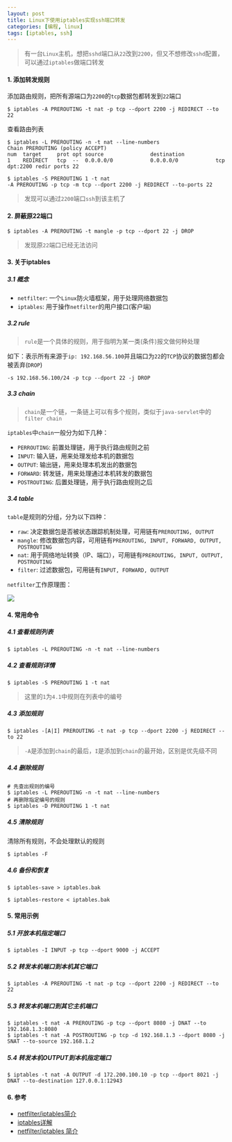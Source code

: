 ```yaml
---
layout: post
title: Linux下使用iptables实现ssh端口转发
categories: [编程, linux]
tags: [iptables, ssh]
---
```



> 有一台`Linux`主机，想把`sshd`端口从`22`改到`2200`，但又不想修改`sshd`配置，可以通过`iptables`做端口转发

#### 1. 添加转发规则

添加路由规则，把所有源端口为`2200`的`tcp`数据包都转发到`22`端口

```
$ iptables -A PREROUTING -t nat -p tcp --dport 2200 -j REDIRECT --to 22
```

查看路由列表
```
$ iptables -L PREROUTING -n -t nat --line-numbers
Chain PREROUTING (policy ACCEPT)
num  target     prot opt source               destination
1    REDIRECT   tcp  --  0.0.0.0/0            0.0.0.0/0            tcp dpt:2200 redir ports 22

$ iptables -S PREROUTING 1 -t nat
-A PREROUTING -p tcp -m tcp --dport 2200 -j REDIRECT --to-ports 22
```

> 发现可以通过`2200`端口`ssh`到该主机了

#### 2. 屏蔽原22端口

```
$ iptables -A PREROUTING -t mangle -p tcp --dport 22 -j DROP
```

> 发现原`22`端口已经无法访问

#### 3. 关于iptables

##### 3.1 概念

* `netfilter`: 一个`Linux`防火墙框架，用于处理网络数据包
* `iptables`: 用于操作`netfilter`的用户接口(客户端)

##### 3.2 rule

> `rule`是一个具体的规则，用于指明为某一类(条件)报文做何种处理

如下：表示所有来源于`ip: 192.168.56.100`并且端口为`22`的`TCP`协议的数据包都会被丢弃(`DROP`)
```
-s 192.168.56.100/24 -p tcp --dport 22 -j DROP
```

##### 3.3 chain

> `chain`是一个链，一条链上可以有多个规则，类似于`java-servlet`中的`filter chain`

`iptables`中`chain`一般分为如下几种：

* `PERROUTING`: 前置处理链，用于执行路由规则之前
* `INPUT`: 输入链，用来处理发给本机的数据包
* `OUTPUT`: 输出链，用来处理本机发出的数据包
* `FORWARD`: 转发链，用来处理通过本机转发的数据包
* `POSTROUTING`: 后置处理链，用于执行路由规则之后

##### 3.4 table

`table`是规则的分组，分为以下四种：

* `raw`: 决定数据包是否被状态跟踪机制处理，可用链有`PREROUTING, OUTPUT`
* `mangle`: 修改数据包内容，可用链有`PREROUTING, INPUT, FORWARD, OUTPUT, POSTROUTING`
* `nat`: 用于网络地址转换（IP、端口），可用链有`PREROUTING, INPUT, OUTPUT, POSTROUTING`
* `filter`: 过滤数据包，可用链有`INPUT, FORWARD, OUTPUT`

`netfilter`工作原理图：

![]({{site.url}}/public/images/2018-10-24-iptables-ssh-forward.png)

#### 4. 常用命令

##### 4.1 查看规则列表

```
$ iptables -L PREROUTING -n -t nat --line-numbers
```

##### 4.2 查看规则详情

```
$ iptables -S PREROUTING 1 -t nat
```

> 这里的`1`为`4.1`中规则在列表中的编号

##### 4.3 添加规则

```
$ iptables -[A|I] PREROUTING -t nat -p tcp --dport 2200 -j REDIRECT --to 22
```

> `-A`是添加到`chain`的最后，`I`是添加到`chain`的最开始，区别是优先级不同

##### 4.4 删除规则

```
# 先查出规则的编号
$ iptables -L PREROUTING -n -t nat --line-numbers
# 再删除指定编号的规则
$ iptables -D PREROUTING 1 -t nat
```

##### 4.5 清除规则

清除所有规则，不会处理默认的规则
```
$ iptables -F
```

##### 4.6 备份和恢复

```
$ iptables-save > iptables.bak

$ iptables-restore < iptables.bak
```

#### 5. 常用示例

##### 5.1 开放本机指定端口

```
$ iptables -I INPUT -p tcp --dport 9000 -j ACCEPT
```

##### 5.2 转发本机端口到本机其它端口

```
$ iptables -A PREROUTING -t nat -p tcp --dport 2200 -j REDIRECT --to 22
```

##### 5.3 转发本机端口到其它主机端口

```
$ iptables -t nat -A PREROUTING -p tcp --dport 8080 -j DNAT --to 192.168.1.3:8080
$ iptables -t nat -A POSTROUTING -p tcp -d 192.168.1.3 --dport 8080 -j SNAT --to-source 192.168.1.2
```


##### 5.4 转发本机OUTPUT到本机指定端口

```
$ iptables -t nat -A OUTPUT -d 172.200.100.10 -p tcp --dport 8021 -j DNAT --to-destination 127.0.0.1:12943
```


#### 6. 参考

* [netfilter/iptables简介](https://segmentfault.com/a/1190000009043962)
* [iptables详解](http://www.zsythink.net/archives/tag/iptables/)
* [netfilter/iptables 简介](https://www.ibm.com/developerworks/cn/linux/network/s-netip/index.html)
